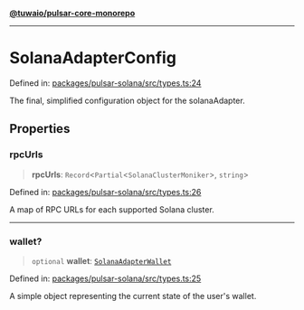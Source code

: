 [**@tuwaio/pulsar-core-monorepo**](../../../README.md)

***

# SolanaAdapterConfig

Defined in: [packages/pulsar-solana/src/types.ts:24](https://github.com/TuwaIO/pulsar-core/blob/bbb9e2e0f0f23382d49e10f4e6c8ee38979bf353/packages/pulsar-solana/src/types.ts#L24)

The final, simplified configuration object for the solanaAdapter.

## Properties

### rpcUrls

> **rpcUrls**: `Record`\<`Partial`\<`SolanaClusterMoniker`\>, `string`\>

Defined in: [packages/pulsar-solana/src/types.ts:26](https://github.com/TuwaIO/pulsar-core/blob/bbb9e2e0f0f23382d49e10f4e6c8ee38979bf353/packages/pulsar-solana/src/types.ts#L26)

A map of RPC URLs for each supported Solana cluster.

***

### wallet?

> `optional` **wallet**: [`SolanaAdapterWallet`](SolanaAdapterWallet.md)

Defined in: [packages/pulsar-solana/src/types.ts:25](https://github.com/TuwaIO/pulsar-core/blob/bbb9e2e0f0f23382d49e10f4e6c8ee38979bf353/packages/pulsar-solana/src/types.ts#L25)

A simple object representing the current state of the user's wallet.
